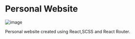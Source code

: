 # Personal Website
![image](https://user-images.githubusercontent.com/60796582/174889796-eeb346d1-8d43-4bbc-9c21-5941f4182d44.png)


Personal website created using React,SCSS and React Router.

